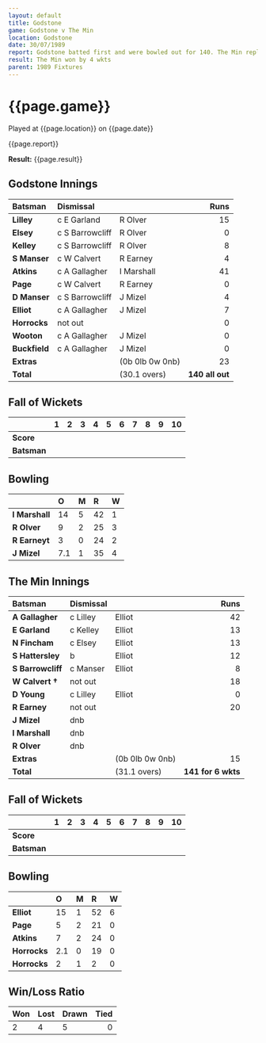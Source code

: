 ```yaml
---
layout: default
title: Godstone
game: Godstone v The Min
location: Godstone
date: 30/07/1989
report: Godstone batted first and were bowled out for 140. The Min replied with 141 for 6 wkts
result: The Min won by 4 wkts
parent: 1989 Fixtures
---
```


# {{page.game}}

Played at {{page.location}} on {{page.date}}

{{page.report}}

**Result:** {{page.result}}

## Godstone Innings

| Batsman | Dismissal |  | Runs |
|:---|:---|---|---:|
| **Lilley** | c E Garland | R Olver | 15 | 
| **Elsey** | c S Barrowcliff | R Olver | 0 | 
| **Kelley** | c S Barrowcliff | R Olver | 8 | 
| **S Manser** | c W Calvert | R Earney | 4 | 
| **Atkins** | c A Gallagher | I Marshall | 41 | 
| **Page** | c W Calvert | R Earney | 0 |
| **D Manser** | c S Barrowcliff | J Mizel | 4 | 
| **Elliot** | c A Gallagher | J Mizel | 7 |
| **Horrocks** | not out |  | 0 | 
| **Wooton** | c A Gallagher | J Mizel | 0 | 
| **Buckfield** | c A Gallagher | J Mizel | 0 |
| **Extras** | | (0b 0lb 0w 0nb) | 23 | 
| **Total** | | (30.1 overs) | **140 all out** | 

## Fall of Wickets

| | 1 | 2 | 3 | 4 | 5 | 6 | 7 | 8 | 9 | 10 |
|---|:---:|:---:|:---:|:---:|:---:|:---:|:---:|:---:|:---:|:---:|
| **Score** |  |  |  |  |  |  |  |  |  |  |
| **Batsman** |  |  |  |  |  |  |  |  |  |  |

## Bowling

| | O | M | R | W |
|---|:---|:---|:---|:---|
| **I Marshall** | 14 | 5 | 42 | 1 | 
| **R Olver** | 9 | 2 | 25 | 3 | 
| **R Earneyt** | 3 | 0 | 24 | 2 | 
| **J Mizel** | 7.1 | 1 | 35 | 4 | 

## The Min Innings

| Batsman | Dismissal |  | Runs |
|:---|:---|---|---:|
| **A Gallagher** | c Lilley | Elliot | 42 | 
| **E Garland** | c Kelley | Elliot | 13 | 
| **N Fincham** | c Elsey | Elliot | 13 | 
| **S Hattersley** | b | Elliot | 12 | 
| **S Barrowcliff** | c Manser | Elliot | 8 | 
| **W Calvert &#8224;** | not out |   | 18 | 
| **D Young** | c Lilley | Elliot | 0 | 
| **R Earney** | not out |  | 20 | 
| **J Mizel** | dnb |  |  |
| **I Marshall** | dnb |  |  | 
| **R Olver** | dnb |  |  | 
| **Extras** | | (0b 0lb 0w 0nb) | 15 | 
| **Total** | | (31.1 overs) | **141 for 6 wkts** | 

## Fall of Wickets

| | 1 | 2 | 3 | 4 | 5 | 6 | 7 | 8 | 9 | 10 |
|---|:---:|:---:|:---:|:---:|:---:|:---:|:---:|:---:|:---:|:---:|
| **Score** |  |  |  |  |  |  |  |  |  |  |
| **Batsman** |  |  |  |  |  |  |  |  |  |  |

## Bowling

| | O | M | R | W |
|---|:---|:---|:---|:---|
| **Elliot** | 15 | 1 | 52 | 6 | 
| **Page** | 5 | 2 | 21 | 0 | 
| **Atkins** | 7 | 2 | 24 | 0 | 
| **Horrocks** | 2.1 | 0 | 19 | 0 | 
| **Horrocks** | 2 | 1 | 2 | 0 | 

## Win/Loss Ratio

| Won | Lost | Drawn | Tied |
|:---|:---|:---|---:|
| 2 | 4 | 5 | 0 |